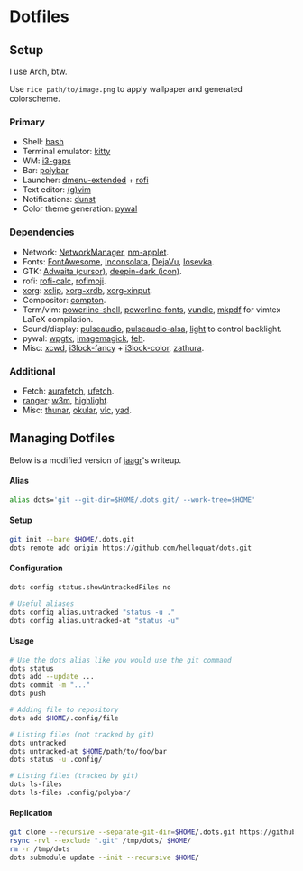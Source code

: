 # Dotfiles

## Setup

I use Arch, btw.

Use `rice path/to/image.png` to apply wallpaper and generated colorscheme.

### Primary
- Shell: [bash](https://www.gnu.org/software/bash/)
- Terminal emulator: [kitty](https://github.com/kovidgoyal/kitty)
- WM: [i3-gaps](https://github.com/Airblader/i3)
- Bar: [polybar](https://github.com/jaagr/polybar)
- Launcher: [dmenu-extended](https://github.com/MarkHedleyJones/dmenu-extended) + [rofi](https://github.com/DaveDavenport/rofi)
- Text editor: [(g)vim](https://www.archlinux.org/packages/extra/x86_64/gvim/)
- Notifications: [dunst](https://github.com/dunst-project/dunst)
- Color theme generation: [pywal](https://github.com/dylanaraps/pywal)

### Dependencies
- Network: [NetworkManager](https://www.archlinux.org/packages/extra/x86_64/networkmanager/), [nm-applet](https://www.archlinux.org/packages/extra/x86_64/network-manager-applet/).
- Fonts: [FontAwesome](https://aur.archlinux.org/packages/ttf-font-awesome/), [Inconsolata](https://www.archlinux.org/packages/community/any/ttf-inconsolata/), [DejaVu](https://www.archlinux.org/packages/extra/any/ttf-dejavu/), [Iosevka](https://github.com/be5invis/Iosevka).
- GTK: [Adwaita (cursor)](https://www.archlinux.org/packages/?name=gnome-themes-extra), [deepin-dark (icon)](https://www.archlinux.org/packages/community/any/deepin-icon-theme/).
- rofi: [rofi-calc](https://github.com/svenstaro/rofi-calc), [rofimoji](https://github.com/fdw/rofimoji).
- [xorg](https://www.archlinux.org/groups/x86_64/xorg/): [xclip](https://github.com/astrand/xclip), [xorg-xrdb](https://www.archlinux.org/packages/extra/x86_64/xorg-xrdb/), [xorg-xinput](https://www.archlinux.org/packages/extra/x86_64/xorg-xinput/).
- Compositor: [compton](https://github.com/chjj/compton).
- Term/vim: [powerline-shell](https://github.com/b-ryan/powerline-shell), [powerline-fonts](https://github.com/powerline/fonts), [vundle](https://github.com/VundleVim/Vundle.vim), [mkpdf](https://github.com/seifferth/mkpdf) for vimtex LaTeX compilation.
- Sound/display: [pulseaudio](https://www.archlinux.org/packages/?name=pulseaudio), [pulseaudio-alsa](https://www.archlinux.org/packages/extra/any/pulseaudio-alsa/), [light](https://github.com/haikarainen/light) to control backlight.
- pywal: [wpgtk](https://github.com/deviantfero/wpgtk), [imagemagick](https://github.com/ImageMagick/ImageMagick), [feh](https://www.archlinux.org/packages/extra/x86_64/feh/).
- Misc: [xcwd](https://github.com/schischi/xcwd), [i3lock-fancy](https://github.com/meskarune/i3lock-fancy) + [i3lock-color](https://github.com/PandorasFox/i3lock-color), [zathura](https://www.archlinux.org/packages/community/x86_64/zathura/).

### Additional
- Fetch: [aurafetch](https://gitlab.com/LionessAlana/aurafetch), [ufetch](https://gitlab.com/jschx/ufetch).
- [ranger](https://github.com/ranger/ranger): [w3m](https://www.archlinux.org/packages/extra/x86_64/w3m/), [highlight](https://github.com/tajmone/highlight).
- Misc: [thunar](https://www.archlinux.org/packages/extra/x86_64/thunar/), [okular](https://www.archlinux.org/packages/extra/x86_64/okular/), [vlc](https://www.videolan.org/vlc/), [yad](https://github.com/v1cont/yad).


## Managing Dotfiles

Below is a modified version of [jaagr](https://github.com/jaagr/dots)'s writeup.

#### Alias
~~~ sh
alias dots='git --git-dir=$HOME/.dots.git/ --work-tree=$HOME'
~~~

#### Setup
~~~ sh
git init --bare $HOME/.dots.git
dots remote add origin https://github.com/helloquat/dots.git
~~~

#### Configuration
~~~ sh
dots config status.showUntrackedFiles no

# Useful aliases
dots config alias.untracked "status -u ."
dots config alias.untracked-at "status -u"
~~~

#### Usage
~~~ sh
# Use the dots alias like you would use the git command
dots status
dots add --update ...
dots commit -m "..."
dots push

# Adding file to repository
dots add $HOME/.config/file

# Listing files (not tracked by git)
dots untracked
dots untracked-at $HOME/path/to/foo/bar
dots status -u .config/

# Listing files (tracked by git)
dots ls-files
dots ls-files .config/polybar/
~~~

#### Replication
~~~ sh
git clone --recursive --separate-git-dir=$HOME/.dots.git https://github.com/helloquat/dots.git /tmp/dots
rsync -rvl --exclude ".git" /tmp/dots/ $HOME/
rm -r /tmp/dots
dots submodule update --init --recursive $HOME/
~~~
